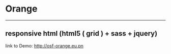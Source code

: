 # Orange
---
responsive html (html5 ( grid ) + sass + jquery)
---
link to Demo: http://osf-orange.eu.pn
